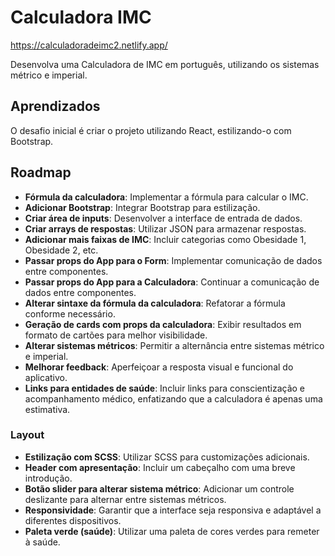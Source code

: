 # Calculadora IMC

https://calculadoradeimc2.netlify.app/

Desenvolva uma Calculadora de IMC em português, utilizando os sistemas métrico e imperial.

## Aprendizados

O desafio inicial é criar o projeto utilizando React, estilizando-o com Bootstrap.

## Roadmap

- **Fórmula da calculadora**: Implementar a fórmula para calcular o IMC.
- **Adicionar Bootstrap**: Integrar Bootstrap para estilização.
- **Criar área de inputs**: Desenvolver a interface de entrada de dados.
- **Criar arrays de respostas**: Utilizar JSON para armazenar respostas.
- **Adicionar mais faixas de IMC**: Incluir categorias como Obesidade 1, Obesidade 2, etc.
- **Passar props do App para o Form**: Implementar comunicação de dados entre componentes.
- **Passar props do App para a Calculadora**: Continuar a comunicação de dados entre componentes.
- **Alterar sintaxe da fórmula da calculadora**: Refatorar a fórmula conforme necessário.
- **Geração de cards com props da calculadora**: Exibir resultados em formato de cartões para melhor visibilidade.
- **Alterar sistemas métricos**: Permitir a alternância entre sistemas métrico e imperial.
- **Melhorar feedback**: Aperfeiçoar a resposta visual e funcional do aplicativo.
- **Links para entidades de saúde**: Incluir links para conscientização e acompanhamento médico, enfatizando que a calculadora é apenas uma estimativa.

### Layout

- **Estilização com SCSS**: Utilizar SCSS para customizações adicionais.
- **Header com apresentação**: Incluir um cabeçalho com uma breve introdução.
- **Botão slider para alterar sistema métrico**: Adicionar um controle deslizante para alternar entre sistemas métricos.
- **Responsividade**: Garantir que a interface seja responsiva e adaptável a diferentes dispositivos.
- **Paleta verde (saúde)**: Utilizar uma paleta de cores verdes para remeter à saúde.
